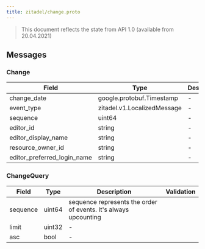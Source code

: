 ```yaml
---
title: zitadel/change.proto
---
```

> This document reflects the state from API 1.0 (available from 20.04.2021)




## Messages


### Change



| Field | Type | Description | Validation |
| ----- | ---- | ----------- | ----------- |
| change_date |  google.protobuf.Timestamp | - |  |
| event_type |  zitadel.v1.LocalizedMessage | - |  |
| sequence |  uint64 | - |  |
| editor_id |  string | - |  |
| editor_display_name |  string | - |  |
| resource_owner_id |  string | - |  |
| editor_preferred_login_name |  string | - |  |




### ChangeQuery



| Field | Type | Description | Validation |
| ----- | ---- | ----------- | ----------- |
| sequence |  uint64 | sequence represents the order of events. It's always upcounting |  |
| limit |  uint32 | - |  |
| asc |  bool | - |  |






